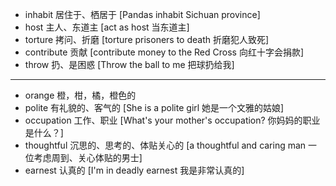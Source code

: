 * inhabit 居住于、栖居于 [Pandas inhabit Sichuan province]
* host 主人、东道主 [act as host 当东道主]
* torture 拷问、折磨 [torture prisoners to death 折磨犯人致死]
* contribute 贡献 [contribute money to the Red Cross 向红十字会捐款]
* throw 扔、是困惑 [Throw the ball to me 把球扔给我]
---
* orange 橙，柑，橘，橙色的
* polite 有礼貌的、客气的 [She is a polite girl 她是一个文雅的姑娘]
* occupation 工作、职业 [What's your mother's occupation? 你妈妈的职业是什么？]
* thoughtful 沉思的、思考的、体贴关心的 [a thoughtful and caring man 一位考虑周到、关心体贴的男士]
* earnest 认真的 [I'm in deadly earnest 我是非常认真的]
